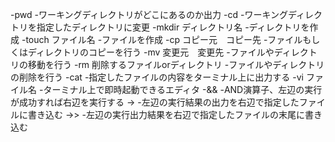 -pwd
 -ワーキングディレクトリがどこにあるのか出力
-cd
 -ワーキングディレクトリを指定したディレクトリに変更
-mkdir ディレクトリ名
 -ディレクトリを作成
-touch ファイル名
 -ファイルを作成
-cp コピー元　コピー先
 -ファイルもしくはディレクトリのコピーを行う
-mv 変更元　変更先
 -ファイルやディレクトリの移動を行う
-rm 削除するファイルorディレクトリ
 -ファイルやディレクトリの削除を行う
-cat
 -指定したファイルの内容をターミナル上に出力する
-vi ファイル名
 -ターミナル上で即時起動できるエディタ
-&&
 -AND演算子、左辺の実行が成功すれば右辺を実行する
->
 -左辺の実行結果の出力を右辺で指定したファイルに書き込む
->>
 -左辺の実行出力結果を右辺で指定したファイルの末尾に書き込む

